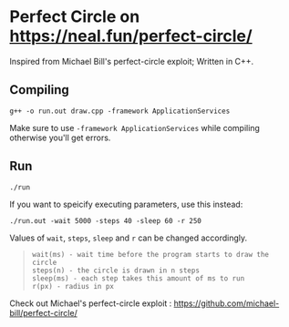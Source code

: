 # Perfect Circle on https://neal.fun/perfect-circle/

Inspired from Michael Bill's perfect-circle exploit; Written in C++.

## Compiling
```
g++ -o run.out draw.cpp -framework ApplicationServices
```
Make sure to use `-framework ApplicationServices` while compiling otherwise you'll get errors.

## Run
```
./run
```
If you want to speicify executing parameters, use this instead: 
```
./run.out -wait 5000 -steps 40 -sleep 60 -r 250
```
Values of `wait`, `steps`, `sleep` and `r` can be changed accordingly.

>`wait(ms) - wait time before the program starts to draw the circle`  
>`steps(n) - the circle is drawn in n steps`  
>`sleep(ms) - each step takes this amount of ms to run`  
>`r(px) - radius in px`

Check out Michael's perfect-circle exploit : https://github.com/michael-bill/perfect-circle/
